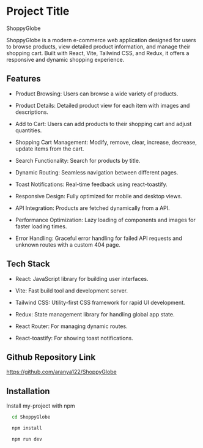 # Project Title

ShoppyGlobe

ShoppyGlobe is a modern e-commerce web application designed for users to browse products, view detailed product information, and manage their shopping cart. Built with React, Vite, Tailwind CSS, and Redux, it offers a responsive and dynamic shopping experience.


## Features

- Product Browsing: Users can browse a wide variety of products.
- Product Details: Detailed product view for each item with images and descriptions.
- Add to Cart: Users can add products to their shopping cart and adjust quantities.
- Shopping Cart Management: Modify, remove, clear, increase, decrease, update items from the cart.
- Search Functionality: Search for products by title.
- Dynamic Routing: Seamless navigation between different pages.

- Toast Notifications: Real-time feedback using react-toastify.

- Responsive Design: Fully optimized for mobile and desktop views.
- API Integration: Products are fetched dynamically from a API.
- Performance Optimization: Lazy loading of components and images for faster loading times.
- Error Handling: Graceful error handling for failed API requests and unknown routes with a custom 404 page.



## Tech Stack

- React: JavaScript library for building user interfaces.

- Vite: Fast build tool and development server.

- Tailwind CSS: Utility-first CSS framework for rapid UI development.

- Redux: State management library for handling global app state.

- React Router: For managing dynamic routes.

- React-toastify: For showing toast notifications.
## Github Repository Link
https://github.com/aranya122/ShoppyGlobe


## Installation

Install my-project with npm

```bash
  cd ShoppyGlobe
```
```bash
  npm install
```
```bash
  npm run dev
  ```
    
